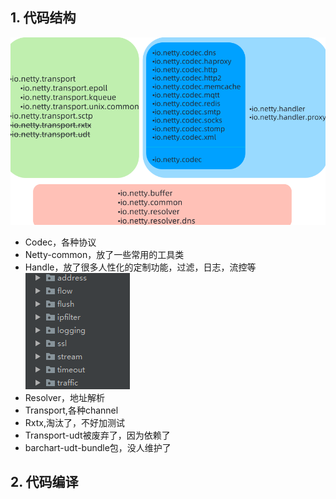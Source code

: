 ## 1. 代码结构  
![](netty代码结构.png)
* Codec，各种协议
* Netty-common，放了一些常用的工具类
* Handle，放了很多人性化的定制功能，过滤，日志，流控等  
  ![](netty-handler结构.png)
* Resolver，地址解析
* Transport,各种channel
* Rxtx,淘汰了，不好加测试
* Transport-udt被废弃了，因为依赖了
* barchart-udt-bundle包，没人维护了  


## 2. 代码编译  